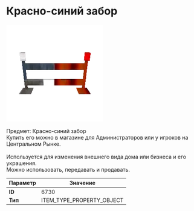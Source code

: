 # Красно-синий забор

![Item Image](../img/6730.webp?raw=true)

Предмет: Красно-синий забор<br>Купить его можно в магазине для Администраторов или у игроков на Центральном Рынке.<br><br>Используется для изменения внешнего вида дома или бизнеса и его украшения.<br>Можно использовать, передавать и продавать.


| Параметр | Значение |
|----------|----------|
| **ID** | 6730 |
| **Тип** | ITEM_TYPE_PROPERTY_OBJECT |


